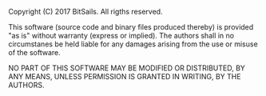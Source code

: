 Copyright (C) 2017 BitSails. All rigths reserved.


This software (source code and binary files produced thereby) is provided
"as is" without warranty (express or implied). The authors shall in no 
circumstanes be held liable for any damages arising from the use or misuse
of the software.


NO PART OF THIS SOFTWARE MAY BE MODIFIED OR DISTRIBUTED, BY ANY MEANS, UNLESS
PERMISSION IS GRANTED IN WRITING, BY THE AUTHORS.
